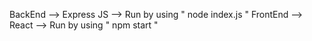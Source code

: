 BackEnd --> Express JS --> Run by using " node index.js "
FrontEnd --> React --> Run by using " npm start "

